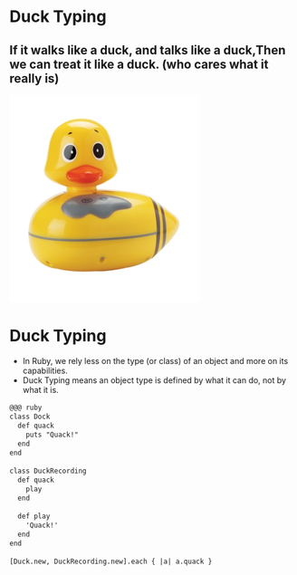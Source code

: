 <!SLIDE duck_typing center>
# Duck Typing #
## If it walks like a duck, and talks like a duck,Then we can treat it like a duck. (who cares what it really is) ##
![Duck Typing](duck.jpeg)

<!SLIDE duck_typing bullets>
# Duck Typing #

* In Ruby, we rely less on the type (or class) of an object and more on its capabilities.  
* Duck Typing means an object type is defined by what it can do, not by what it is.

<!SLIDE duck_typing_sample_code small>

	@@@ ruby
	class Dock
	  def quack
		puts "Quack!"
	  end
	end
	
	class DuckRecording  
	  def quack  
	    play  
	  end  

	  def play  
	    'Quack!'  
	  end  
	end
	
	[Duck.new, DuckRecording.new].each { |a| a.quack }